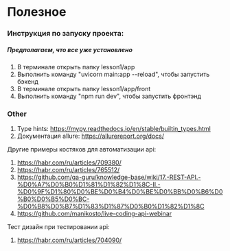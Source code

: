 # Полезное 

<h3>Инструкция по запуску проекта:</h3>
<h5>Предполагаем, что все уже установлено</h5>
<ol>
<li> В терминале открыть папку lesson1/app
</li>
<li> Выполнить команду "uvicorn main:app --reload", чтобы запустить бэкенд
</li>
<li> В терминале открыть папку lesson1/app/front
</li>
<li> Выполнить команду "npm run dev", чтобы запустить фронтэнд
</li>
</ol>

<h3>Other</h3>

1. Type hints: <https://mypy.readthedocs.io/en/stable/builtin_types.html>
2. Документация allure: <https://allurereport.org/docs/> 

Другие примеры костяков для автоматизации api: 
1. <https://habr.com/ru/articles/709380/> 
2. <https://habr.com/ru/articles/765512/>
3. <https://github.com/qa-guru/knowledge-base/wiki/17.-REST-API.-%D0%A7%D0%B0%D1%81%D1%82%D1%8C-II.-%D0%9F%D1%80%D0%BE%D0%B4%D0%BE%D0%BB%D0%B6%D0%B0%D0%B5%D0%BC-%D0%B8%D0%B7%D1%83%D1%87%D0%B0%D1%82%D1%8C>
4. <https://github.com/manikosto/live-coding-api-webinar>

Тест дизайн при тестировании api: 
1. <https://habr.com/ru/articles/704090/>